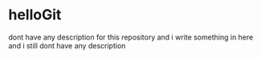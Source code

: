 # helloGit
dont have any description for this repository
and i write something in here
and i still dont have any description
